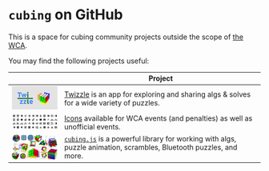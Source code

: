 # `cubing` on GitHub

This is a space for cubing community projects outside the scope of [the WCA](https://github.com/thewca).

You may find the following projects useful:

|                                                                                                                                                                             | Project                                                                                                                                            |
| --------------------------------------------------------------------------------------------------------------------------------------------------------------------------- | -------------------------------------------------------------------------------------------------------------------------------------------------- |
| <a href="https://alpha.twizzle.net/"><img src="https://raw.githubusercontent.com/cubing/.github/main/profile/twizzle-social-media-image.png" width="192" alt="Twizzle"></a> | [Twizzle](https://alpha.twizzle.net/) is an app for exploring and sharing algs & solves for a wide variety of puzzles.                             |
| <a href="https://cubing.github.io/icons/"><img src="https://raw.githubusercontent.com/cubing/.github/main/profile/icons.png" width="192" alt="Icons"></a>                   | [Icons](https://cubing.github.io/icons/) available for WCA events (and penalties) as well as unofficial events.                                    |
| <a href="https://js.cubing.net/cubing/"><img src="https://raw.githubusercontent.com/cubing/.github/main/profile/cubing.js.jpg" width="192" alt="cubing.js"></a>             | [`cubing.js`](https://js.cubing.net/cubing) is a powerful library for working with algs, puzzle animation, scrambles, Bluetooth puzzles, and more. |
